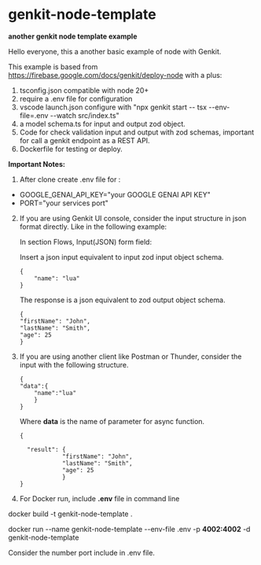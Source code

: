 # genkit-node-template

**another genkit node template example**


Hello everyone, this a another basic example of node with Genkit.

This example is based from https://firebase.google.com/docs/genkit/deploy-node with a plus:

1. tsconfig.json compatible with node 20+
2. require a .env file for configuration
2. vscode launch.json configure with "npx genkit start -- tsx --env-file=.env --watch src/index.ts"
3. a model schema.ts for input and output zod object.
4. Code for check validation input and output with zod schemas, important for call a genkit endpoint as a REST API.
5. Dockerfile for testing or deploy.


**Important Notes:**


1. After clone create .env file for :

- GOOGLE_GENAI_API_KEY="your GOOGLE GENAI API KEY"
- PORT="your services port"


 2. If you are using Genkit UI console, consider the input structure in json format directly. Like in the following example:

    In section Flows, Input(JSON) form field:

    Insert a json input equivalent to input zod input object schema.
        
        {
            "name": "lua"
        }

        

    The response is a json equivalent to zod output object schema.

        
        {
        "firstName": "John",
        "lastName": "Smith",
        "age": 25
        }

        

 3. If you are using another client like Postman or Thunder, consider the input with the following structure.
 
        
        {
        "data":{
            "name":"lua"
            } 
        }
        

    Where **data** is the name of parameter for async function.


        {

          "result": {
                    "firstName": "John",
                    "lastName": "Smith",
                    "age": 25
                    }
        }


4. For Docker run, include **.env** file in command line

docker build -t genkit-node-template .


docker run --name genkit-node-template --env-file .env -p **4002:4002** -d genkit-node-template

Consider the number port include in .env file.
